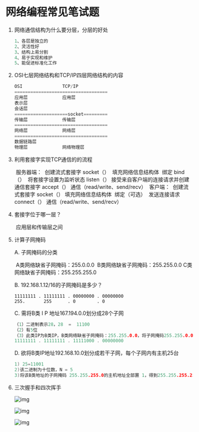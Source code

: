 # 网络编程常见笔试题

1. 网络通信结构为什么要分层，分层的好处

   ```c
   1、各层是独立的
   2、灵活性好
   3、结构上易分割
   4、易于实现和维护
   5、能促进标准化工作
   ```

2. OSI七层网络结构和TCP/IP四层网络结构的内容

   ```c
   OSI               TCP/IP
   ===================================
   应用层             应用层
   表示层
   会话层
   ====================socket=========
   传输层             传输层
   ===================================
   网络层             网络层
   ===================================
   数据链路层
   物理层             网络物理层
   
   ```

3. 利用套接字实现TCP通信的的流程

   ​		服务器端：
   ​			创建流式套接字 socket（）
   ​			填充网络信息结构体
   ​			绑定 bind（）
   ​			将套接字设置为监听状态 listen（）
   ​			接受来自客户端的连接请求并创建通信套接字 accept（）
   ​			通信（read/write、send/recv）
   ​		客户端：
   ​			创建流式套接字 socket（）
   ​			填充网络信息结构体 
   ​			绑定（可选） 
   ​			发送连接请求 connect（）
   ​			通信（read/write、send/recv）

4. 套接字位于哪一层？

   ​		应用层和传输层之间

5. 计算子网掩码

   A. 子网掩码的分类

   ​	 A类网络缺省子网掩码：255.0.0.0
   ​	 B类网络缺省子网掩码：255.255.0.0
   ​	 C类网络缺省子网掩码：255.255.255.0 

   B. 192.168.1.12/16的子网掩码是多少？

   ```
   11111111 . 11111111 . 00000000 . 00000000  
   255.       255      . 0        . 0
   ```

   C. 需将B类 I P 地址167.194.0.0划分成28个子网 

   ```c
   （1）二进制表示28，28  =  11100
   （2）有5位
   （3）此类IP为B类IP，B类网络缺省子网掩码：255.255.0.0，将子网掩码255.255.0.0中的主机地址前5位全部置1，到255.255.248.0
   11111111 . 11111111 . 11111000 . 00000000  
   ```

   D.  欲将B类IP地址192.168.10.0划分成若干子网，每个子网内有主机25台 

   ```c
   1) 25=11001
   2)该二进制为十位数，N = 5
   3)将该B类地址的子网掩码 255.255.255.0的主机地址全部置 1，得到255.255.255.255，然后再从后向前将后5位置0，即为：11111111.11111111.11111111.11100000，即255.255.255.224。
   ```

6. 三次握手和四次挥手

    ![img](D:\work\主题串讲\图片\TCP包头) 

    ![img](D:\work\主题串讲\图片\三次握手) 
   
    ![img](D:\work\主题串讲\图片\四次挥手) 

